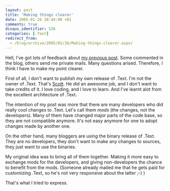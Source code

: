 ```yaml
---
layout: post
title: 'Making things clearer'
date: 2005-01-26 18:44:00 +01
comments: true
disqus_identifier: 526
categories: [.Text]
redirect_from:
  - /blog/archive/2005/01/26/Making-things-clearer.aspx/
---
```


Hell, I've got lots of feedback about [my previous post](/archive/2005/01/26/bringing-text-v-96-further/). Some commented in the blog, others send me private mails. Many questions arised. Therefore, I think I have to make my point clearer.

First of all, I don't want to publish my own release of .Text. I'm not the owner of .Text. That's [Scott](http://scottwater.com/). He did an awesome job, and I don't want to take credits of it. I love coding, and I love to learn. And I've learnt alot from the excellent architecture of .Text.

The intention of my post was more that there are many developers who did really cool changes to .Text. Let's call them *mods* (the changes, not the developers). Many of them have changed major parts of the code base, so they are not compatible anymore. It's not easy anymore for one to adopt changes made by another one.

On the other hand, many bloggers are using the binary release of .Text. They are no developers, they don't want to make any changes to sources, they just want to use the binaries.

My original idea was to bring all of them together. Making it more easy to exchange mods for the developers, and giving non-developers the chance to benefit from the mods. (Someone already mailed me that he gets paid for customizing .Text, so he's not very responsive about the latter ;-) )

That's what I tried to express.

